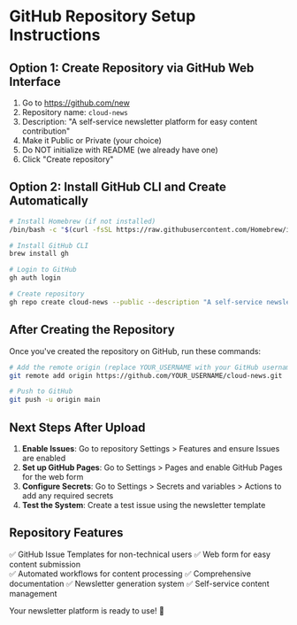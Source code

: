 # GitHub Repository Setup Instructions

## Option 1: Create Repository via GitHub Web Interface

1. Go to https://github.com/new
2. Repository name: `cloud-news`
3. Description: "A self-service newsletter platform for easy content contribution"
4. Make it Public or Private (your choice)
5. Do NOT initialize with README (we already have one)
6. Click "Create repository"

## Option 2: Install GitHub CLI and Create Automatically

```bash
# Install Homebrew (if not installed)
/bin/bash -c "$(curl -fsSL https://raw.githubusercontent.com/Homebrew/install/HEAD/install.sh)"

# Install GitHub CLI
brew install gh

# Login to GitHub
gh auth login

# Create repository
gh repo create cloud-news --public --description "A self-service newsletter platform for easy content contribution" --source=. --remote=origin --push
```

## After Creating the Repository

Once you've created the repository on GitHub, run these commands:

```bash
# Add the remote origin (replace YOUR_USERNAME with your GitHub username)
git remote add origin https://github.com/YOUR_USERNAME/cloud-news.git

# Push to GitHub
git push -u origin main
```

## Next Steps After Upload

1. **Enable Issues**: Go to repository Settings > Features and ensure Issues are enabled
2. **Set up GitHub Pages**: Go to Settings > Pages and enable GitHub Pages for the web form
3. **Configure Secrets**: Go to Settings > Secrets and variables > Actions to add any required secrets
4. **Test the System**: Create a test issue using the newsletter template

## Repository Features

✅ GitHub Issue Templates for non-technical users
✅ Web form for easy content submission  
✅ Automated workflows for content processing
✅ Comprehensive documentation
✅ Newsletter generation system
✅ Self-service content management

Your newsletter platform is ready to use! 🎉
